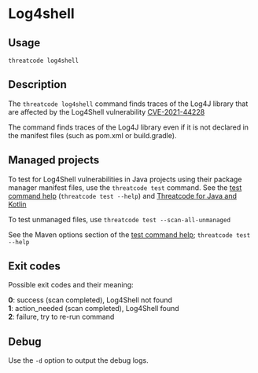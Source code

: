 # Log4shell

## Usage

`threatcode log4shell`

## Description

The `threatcode log4shell` command finds traces of the Log4J library that are affected by the Log4Shell vulnerability [CVE-2021-44228](https://security.threatcode.github.io/vuln/THREATCODE-JAVA-ORGAPACHELOGGINGLOG4J-2314720)

The command finds traces of the Log4J library even if it is not declared in the manifest files (such as pom.xml or build.gradle).

## Managed projects

To test for Log4Shell vulnerabilities in Java projects using their package manager manifest files, use the `threatcode test` command. See the [test command help](test.md) (`threatcode test --help`) and [Threatcode for Java and Kotlin](https://docs.threatcode.github.io/products/threatcode-open-source/language-and-package-manager-support/threatcode-for-java-gradle-maven)

To test unmanaged files, use `threatcode test --scan-all-unmanaged`

See the Maven options section of the [test command help](test.md); `threatcode test --help`

## Exit codes

Possible exit codes and their meaning:

**0**: success (scan completed), Log4Shell not found\
**1**: action_needed (scan completed), Log4Shell found\
**2**: failure, try to re-run command

## Debug

Use the `-d` option to output the debug logs.
